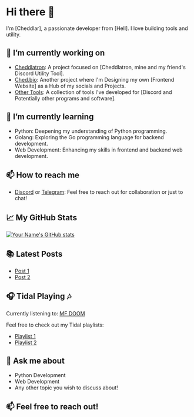 # Hi there 👋

I'm [Cheddlar], a passionate developer from [Hell]. I love building tools and utility.

## 🔭 I’m currently working on
- [Cheddlatron](https://Cheddlatron.com): A project focused on [Cheddlatron, mine and my friend's Discord Utility Tool].
- [Ched.bio](https;//Ched.bio/): Another project where I'm Designing my own [Frontend Website] as a Hub of my socials and Projects.
- [Other Tools](https://github.com/Cheddlar?tab=repositories): A collection of tools I've developed for [Discord and Potentially other programs and software].

## 🌱 I’m currently learning
- Python: Deepening my understanding of Python programming.
- Golang: Exploring the Go programming language for backend development.
- Web Development: Enhancing my skills in frontend and backend web development.

## 📫 How to reach me
- [Discord](https://discordapp.com/users/109820747521748992/) or [Telegram](https://t.me/Cheddlar): Feel free to reach out for collaboration or just to chat!

## 📈 My GitHub Stats
[![Your Name's GitHub stats](https://github-readme-stats.vercel.app/api?username=Cheddlar&show_icons=true&theme=radical)](https://github.com/Cheddlar)

## 📚 Latest Posts
- [Post 1](https://ched.bio/)
- [Post 2](https://cheddlatron.com/)

## 🎧 Tidal Playing 🎶
Currently listening to: [MF DOOM](https://tidal.com/browse/album/143661100?u)

Feel free to check out my Tidal playlists:
- [Playlist 1](https://tidal.com/browse/playlist/676b502f-e92d-4a1e-8e73-40b3653c6952)
- [Playlist 2](https://tidal.com/browse/playlist/e0adc29e-d1ea-46f9-b5e0-b03277b977b4)


## 💬 Ask me about
- Python Development
- Web Development
- Any other topic you wish to discuss about!

## 📫 Feel free to reach out!
